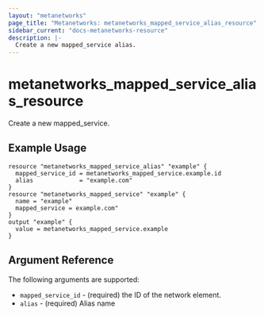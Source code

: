 ```yaml
---
layout: "metanetworks"
page_title: "Metanetworks: metanetworks_mapped_service_alias_resource"
sidebar_current: "docs-metanetworks-resource"
description: |-
  Create a new mapped_service alias.
---
```


# metanetworks_mapped_service_alias_resource

Create a new mapped_service.

## Example Usage

```hcl
resource "metanetworks_mapped_service_alias" "example" {
  mapped_service_id = metanetworks_mapped_service.example.id
  alias             = "example.com"
}
resource "metanetworks_mapped_service" "example" {
  name = "example"
  mapped_service = example.com"
}
output "example" {
  value = metanetworks_mapped_service.example
}
```

## Argument Reference

The following arguments are supported:

* `mapped_service_id` - (required) the ID of the network element.
* `alias` - (required) Alias name

